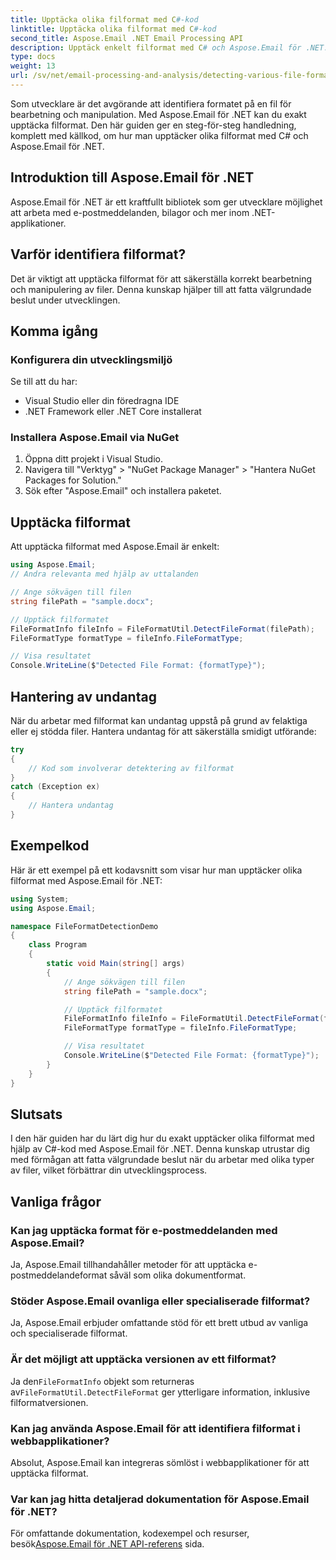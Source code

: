 ```yaml
---
title: Upptäcka olika filformat med C#-kod
linktitle: Upptäcka olika filformat med C#-kod
second_title: Aspose.Email .NET Email Processing API
description: Upptäck enkelt filformat med C# och Aspose.Email för .NET. Steg-för-steg-guide och kodexempel. Utforska nu!
type: docs
weight: 13
url: /sv/net/email-processing-and-analysis/detecting-various-file-formats-using-csharp-code/
---
```


Som utvecklare är det avgörande att identifiera formatet på en fil för bearbetning och manipulation. Med Aspose.Email för .NET kan du exakt upptäcka filformat. Den här guiden ger en steg-för-steg handledning, komplett med källkod, om hur man upptäcker olika filformat med C# och Aspose.Email för .NET.

## Introduktion till Aspose.Email för .NET

Aspose.Email för .NET är ett kraftfullt bibliotek som ger utvecklare möjlighet att arbeta med e-postmeddelanden, bilagor och mer inom .NET-applikationer.

## Varför identifiera filformat?

Det är viktigt att upptäcka filformat för att säkerställa korrekt bearbetning och manipulering av filer. Denna kunskap hjälper till att fatta välgrundade beslut under utvecklingen.

## Komma igång

### Konfigurera din utvecklingsmiljö

Se till att du har:
- Visual Studio eller din föredragna IDE
- .NET Framework eller .NET Core installerat

### Installera Aspose.Email via NuGet

1. Öppna ditt projekt i Visual Studio.
2. Navigera till "Verktyg" > "NuGet Package Manager" > "Hantera NuGet Packages for Solution."
3. Sök efter "Aspose.Email" och installera paketet.

## Upptäcka filformat

Att upptäcka filformat med Aspose.Email är enkelt:

```csharp
using Aspose.Email;
// Andra relevanta med hjälp av uttalanden

// Ange sökvägen till filen
string filePath = "sample.docx";

// Upptäck filformatet
FileFormatInfo fileInfo = FileFormatUtil.DetectFileFormat(filePath);
FileFormatType formatType = fileInfo.FileFormatType;

// Visa resultatet
Console.WriteLine($"Detected File Format: {formatType}");
```

## Hantering av undantag

När du arbetar med filformat kan undantag uppstå på grund av felaktiga eller ej stödda filer. Hantera undantag för att säkerställa smidigt utförande:

```csharp
try
{
    // Kod som involverar detektering av filformat
}
catch (Exception ex)
{
    // Hantera undantag
}
```

## Exempelkod

Här är ett exempel på ett kodavsnitt som visar hur man upptäcker olika filformat med Aspose.Email för .NET:

```csharp
using System;
using Aspose.Email;

namespace FileFormatDetectionDemo
{
    class Program
    {
        static void Main(string[] args)
        {
            // Ange sökvägen till filen
            string filePath = "sample.docx";

            // Upptäck filformatet
            FileFormatInfo fileInfo = FileFormatUtil.DetectFileFormat(filePath);
            FileFormatType formatType = fileInfo.FileFormatType;

            // Visa resultatet
            Console.WriteLine($"Detected File Format: {formatType}");
        }
    }
}
```

## Slutsats

I den här guiden har du lärt dig hur du exakt upptäcker olika filformat med hjälp av C#-kod med Aspose.Email för .NET. Denna kunskap utrustar dig med förmågan att fatta välgrundade beslut när du arbetar med olika typer av filer, vilket förbättrar din utvecklingsprocess.

## Vanliga frågor

### Kan jag upptäcka format för e-postmeddelanden med Aspose.Email?

Ja, Aspose.Email tillhandahåller metoder för att upptäcka e-postmeddelandeformat såväl som olika dokumentformat.

### Stöder Aspose.Email ovanliga eller specialiserade filformat?

Ja, Aspose.Email erbjuder omfattande stöd för ett brett utbud av vanliga och specialiserade filformat.

### Är det möjligt att upptäcka versionen av ett filformat?

 Ja den`FileFormatInfo` objekt som returneras av`FileFormatUtil.DetectFileFormat` ger ytterligare information, inklusive filformatversionen.

### Kan jag använda Aspose.Email för att identifiera filformat i webbapplikationer?

Absolut, Aspose.Email kan integreras sömlöst i webbapplikationer för att upptäcka filformat.

### Var kan jag hitta detaljerad dokumentation för Aspose.Email för .NET?

 För omfattande dokumentation, kodexempel och resurser, besök[Aspose.Email för .NET API-referens](https://reference.aspose.com/email/net) sida.